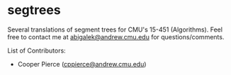 # segtrees
Several translations of segment trees for CMU's 15-451 (Algorithms).
Feel free to contact me at abigalek@andrew.cmu.edu for questions/comments.

List of Contributors:
- Cooper Pierce (cppierce@andrew.cmu.edu)

